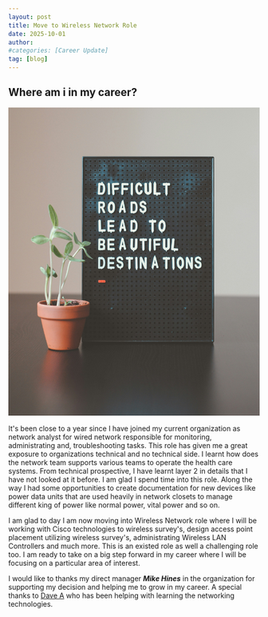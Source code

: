 ```yaml
---
layout: post
title: Move to Wireless Network Role
date: 2025-10-01
author: 
#categories: [Career Update]
tag: [blog]
---
```


## Where am i in my career?

![Career Update](/assets/img/image_1.jpg)

It's been close to a year since I have joined my current organization as network analyst for wired network responsible for monitoring, administrating and, troubleshooting tasks. This role has given me a great exposure to organizations technical and no technical side. I learnt how does the network team supports various teams to operate the health care systems. From technical prospective, I have learnt layer 2 in details that I have not looked at it before. I am glad I spend time into this role. Along the way I had some opportunities to create documentation for new devices like power data units that are used heavily in network closets to manage different king of power like normal power, vital power and so on.

I am glad to day I am now moving into Wireless Network role where I will be working with Cisco technologies to wireless survey's, design access point placement utilizing wireless survey's, administrating Wireless LAN Controllers and much more. This is an existed role as well a challenging role too. I am ready to take on a big step forward in my career where I will be focusing on a particular area of interest.

I would like to thanks my direct manager ***Mike Hines*** in the organization for supporting my decision and helping me to grow in my career. A special thanks to [Dave A](https://www.linkedin.com/in/david-a-14643a125/) who has been helping with learning the networking technologies.
